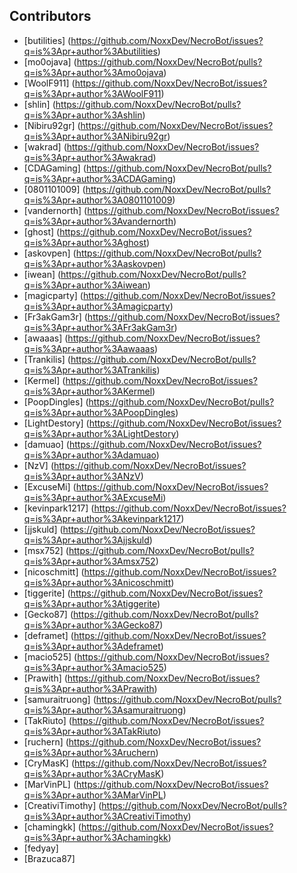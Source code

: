 ## Contributors
 * [butilities] (https://github.com/NoxxDev/NecroBot/issues?q=is%3Apr+author%3Abutilities)
 * [mo0ojava] (https://github.com/NoxxDev/NecroBot/pulls?q=is%3Apr+author%3Amo0ojava)
 * [WoolF911] (https://github.com/NoxxDev/NecroBot/issues?q=is%3Apr+author%3AWoolF911)
 * [shlin] (https://github.com/NoxxDev/NecroBot/pulls?q=is%3Apr+author%3Ashlin)
 * [Nibiru92gr] (https://github.com/NoxxDev/NecroBot/issues?q=is%3Apr+author%3ANibiru92gr)
 * [wakrad] (https://github.com/NoxxDev/NecroBot/issues?q=is%3Apr+author%3Awakrad)
 * [CDAGaming] (https://github.com/NoxxDev/NecroBot/pulls?q=is%3Apr+author%3ACDAGaming)
 * [0801101009] (https://github.com/NoxxDev/NecroBot/pulls?q=is%3Apr+author%3A0801101009)
 * [vandernorth] (https://github.com/NoxxDev/NecroBot/issues?q=is%3Apr+author%3Avandernorth)
 * [ghost] (https://github.com/NoxxDev/NecroBot/issues?q=is%3Apr+author%3Aghost)
 * [askovpen] (https://github.com/NoxxDev/NecroBot/pulls?q=is%3Apr+author%3Aaskovpen)
 * [iwean] (https://github.com/NoxxDev/NecroBot/pulls?q=is%3Apr+author%3Aiwean)
 * [magicparty] (https://github.com/NoxxDev/NecroBot/issues?q=is%3Apr+author%3Amagicparty)
 * [Fr3akGam3r] (https://github.com/NoxxDev/NecroBot/issues?q=is%3Apr+author%3AFr3akGam3r)
 * [awaaas] (https://github.com/NoxxDev/NecroBot/issues?q=is%3Apr+author%3Aawaaas)
 * [Trankilis] (https://github.com/NoxxDev/NecroBot/pulls?q=is%3Apr+author%3ATrankilis)
 * [Kermel] (https://github.com/NoxxDev/NecroBot/issues?q=is%3Apr+author%3AKermel)
 * [PoopDingles] (https://github.com/NoxxDev/NecroBot/pulls?q=is%3Apr+author%3APoopDingles)
 * [LightDestory] (https://github.com/NoxxDev/NecroBot/issues?q=is%3Apr+author%3ALightDestory)
 * [damuao] (https://github.com/NoxxDev/NecroBot/issues?q=is%3Apr+author%3Adamuao)
 * [NzV] (https://github.com/NoxxDev/NecroBot/issues?q=is%3Apr+author%3ANzV)
 * [ExcuseMi] (https://github.com/NoxxDev/NecroBot/issues?q=is%3Apr+author%3AExcuseMi)
 * [kevinpark1217] (https://github.com/NoxxDev/NecroBot/issues?q=is%3Apr+author%3Akevinpark1217)
 * [jjskuld] (https://github.com/NoxxDev/NecroBot/issues?q=is%3Apr+author%3Ajjskuld)
 * [msx752] (https://github.com/NoxxDev/NecroBot/pulls?q=is%3Apr+author%3Amsx752)
 * [nicoschmitt] (https://github.com/NoxxDev/NecroBot/issues?q=is%3Apr+author%3Anicoschmitt)
 * [tiggerite] (https://github.com/NoxxDev/NecroBot/issues?q=is%3Apr+author%3Atiggerite)
 * [Gecko87] (https://github.com/NoxxDev/NecroBot/pulls?q=is%3Apr+author%3AGecko87)
 * [deframet] (https://github.com/NoxxDev/NecroBot/issues?q=is%3Apr+author%3Adeframet)
 * [macio525] (https://github.com/NoxxDev/NecroBot/issues?q=is%3Apr+author%3Amacio525)
 * [Prawith] (https://github.com/NoxxDev/NecroBot/issues?q=is%3Apr+author%3APrawith)
 * [samuraitruong] (https://github.com/NoxxDev/NecroBot/pulls?q=is%3Apr+author%3Asamuraitruong)
 * [TakRiuto] (https://github.com/NoxxDev/NecroBot/issues?q=is%3Apr+author%3ATakRiuto)
 * [ruchern] (https://github.com/NoxxDev/NecroBot/issues?q=is%3Apr+author%3Aruchern)
 * [CryMasK] (https://github.com/NoxxDev/NecroBot/issues?q=is%3Apr+author%3ACryMasK)
 * [MarVinPL] (https://github.com/NoxxDev/NecroBot/issues?q=is%3Apr+author%3AMarVinPL)
 * [CreativiTimothy] (https://github.com/NoxxDev/NecroBot/pulls?q=is%3Apr+author%3ACreativiTimothy)
 * [chamingkk] (https://github.com/NoxxDev/NecroBot/issues?q=is%3Apr+author%3Achamingkk)
 * [fedyay] 
 * [Brazuca87] 